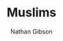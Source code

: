---
layout: post
title: "12. Muslims"
author: "Nathan Gibson"
tags: [12]
image: 
level: overview
zotero-tag: 12-Muslims
pad-slug: 12
zotero-readings: [cohenMedievalJewryWorld2004, khanJudaeoArabicJudaeoPersian2004]
objective: "Give some examples of the rabbis attempting to advance the interests of Jewish communities through their engagement with Muslims."
---